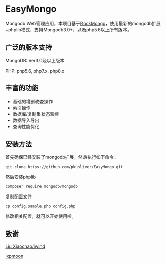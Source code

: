 # EasyMongo
Mongodb Web管理应用，本项目基于[RockMongo](https://github.com/iwind/rockmongo)，使用最新的mongodb扩展+phplib模式，支持Mongodb3.0+，以及php5.6以上所有版本。


## 广泛的版本支持
MongoDB: Ver3.0及以上版本

PHP: php5.6, php7.x, php8.x


## 丰富的功能
* 基础的增删改查操作
* 索引操作
* 数据库/复制集状态监控
* 数据导入导出
* 查询性能优化

## 安装方法
首先确保已经安装了mongodb扩展，然后执行如下命令：
~~~
git clone https://github.com/pkuoliver/EasyMongo.git
~~~
然后安装phplib
~~~
composer require mongodb/mongodb
~~~
复制配置文件
~~~
cp config.sample.php config.php
~~~
修改相关配置，就可以开始使用啦。

## 致谢
[Liu Xiaochao/iwind](https://github.com/iwind)

[lxpmoon](https://github.com/lxpmoon)